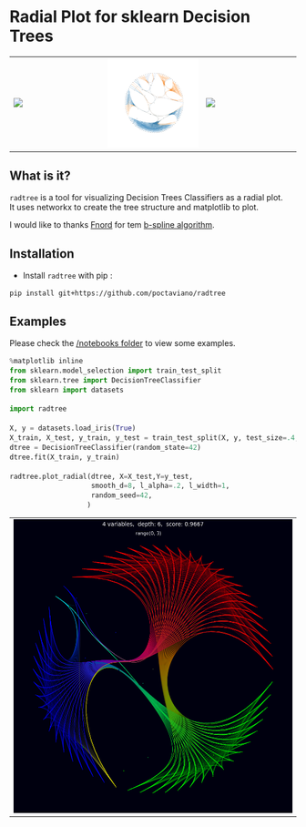 # Radial Plot for sklearn Decision Trees

<table width="100%">
  <tr>
    <td width="33%"><img src="./assets/iris.png?raw=true" width="100%"></td>
    <td><img src="./assets/bcancer.png?raw=true" width="100%"></td>
    <td width="33%"><img src="./assets/titanic3.png?raw=true" width="100%"></td>
  </tr>
</table>

## What is it?

`radtree` is a tool for visualizing Decision Trees Classifiers as a radial plot.   
It uses networkx to create the tree structure and matplotlib to plot.

I would like to thanks <a href='https://stackoverflow.com/users/1429402/fnord'>Fnord</a> for tem <a href='https://stackoverflow.com/questions/34803197/fast-b-spline-algorithm-with-numpy-scipy'>b-spline algorithm</a>.

## Installation

- Install `radtree` with pip :

```
pip install git+https://github.com/poctaviano/radtree
```

## Examples

Please check the [/notebooks folder](./notebooks/) to view some examples.

```python
%matplotlib inline
from sklearn.model_selection import train_test_split
from sklearn.tree import DecisionTreeClassifier
from sklearn import datasets

import radtree

X, y = datasets.load_iris(True)
X_train, X_test, y_train, y_test = train_test_split(X, y, test_size=.4, random_state=42)
dtree = DecisionTreeClassifier(random_state=42)
dtree.fit(X_train, y_train)

radtree.plot_radial(dtree, X=X_test,Y=y_test,
                    smooth_d=8, l_alpha=.2, l_width=1,
                    random_seed=42,
                   )

```

<table width="100%">
  <tr>
    <td><img src="./assets/iris2.png?raw=true" width="100%"></td>
  </tr>
</table>
<!-- <div bgcolor="#000000"><img src="./assets/iris2.png?raw=true" width="90%"></div> -->
